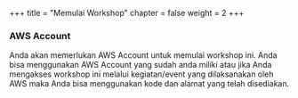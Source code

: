 +++
title = "Memulai Workshop"
chapter = false
weight = 2
+++

### AWS Account 

Anda akan memerlukan AWS Account untuk memulai workshop ini. Anda bisa menggunakan AWS Account yang sudah anda miliki atau jika Anda mengakses workshop ini melalui kegiatan/event yang dilaksanakan oleh AWS maka Anda bisa menggunakan kode dan alamat yang telah disediakan.


